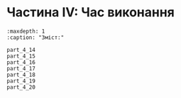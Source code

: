 # Частина IV: Час виконання

```{toctree}
:maxdepth: 1
:caption: "Зміст:"

part_4_14
part_4_15
part_4_16
part_4_17
part_4_18
part_4_19
part_4_20
```
